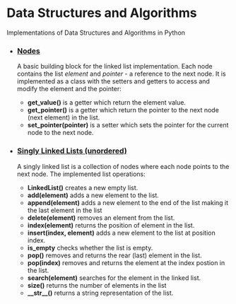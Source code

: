 # Data Structures and Algorithms
Implementations of  Data Structures and Algorithms in Python

<ul>
<li>
<h3><a href="https://github.com/psitronic/Data-Structures-and-Algorithms-in-JS/tree/master/Linked%20Lists">Nodes</a></h3>
<p>
A basic building block for the linked list implementation. Each node contains the list <i>element</i> and <i>pointer</i> - a reference to the next node. It is implemented as a class with the setters and getters to access and modify the element and the pointer:
<ul>
<li><b>get_value()</b> is a getter which return the element value.</li> 
<li><b>get_pointer()</b> is a getter which return the pointer to the next node (next element) in the list.</li>
<li><b>set_pointer(pointer)</b> is a setter which sets the pointer for the current node to the next node.</li>
</ul>
</p>
</li>
<li>
<h3><a href="https://github.com/psitronic/Data-Structures-and-Algorithms-in-JS/tree/master/Linked%20Lists">Singly Linked Lists (unordered)</a></h3>
<p>A singly linked list is a collection of nodes where each node points to the next node. The implemented list operations:
<ul>
<li><b>LinkedList()</b> creates a new empty list.</li>
<li><b>add(element)</b> adds a new element to the list.</li>
<li><b>append(element)</b> adds a new element to the end of the list making it the last element in the list</li>
<li><b>delete(element)</b> removes an element from the list.</li>
<li><b>index(element)</b> returns the position of element in the list.</li>
<li><b>insert(index, element)</b> adds a new element to the list at position index.</li>
<li><b>is_empty</b> checks whether the list is empty.</li>
<li><b>pop()</b> removes and returns the rear (last) element in the list.</li>
<li><b>pop(index)</b> removes and returns the element at the index postion in the list.</li>
<li><b>search(element)</b> searches for the element in the linked list.</li>
<li><b>size()</b> returns the number of elements in the list</li>
<li><b>__str__()</b> returns a string representation of the list.</li>
</ul>
</li>
</ul>